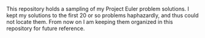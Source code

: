 This repository holds a sampling of my Project Euler problem solutions. I kept my solutions to the first 20 or so problems haphazardly, and thus could not locate them. From now on I am keeping them organized in this repository for future reference.
